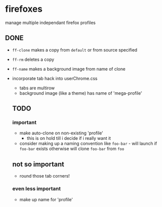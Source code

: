# firefoxes
manage multiple independant firefox profiles

## DONE
- `ff-clone`  makes a copy from `default` or from source specified
- `ff-rm`     deletes a copy
- `ff-name`   makes a background image from name of clone
- incorporate tab hack into userChrome.css
  - tabs are multirow
  - background image (like a theme) has name of 'mega-profile'


  ## TODO

  ### important
  - make auto-clone on non-existing 'profile'
    - this is on hold till i decide if i really want it
  - consider making up a naming convention like `foo-bar` - will launch if `foo-bar` exists otherwise
    will clone `foo-bar` from `foo`
  ## not so important
  - round those tab corners!
  ### even less important
  - make up name for 'profile'


